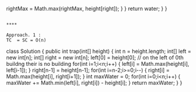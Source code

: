 rightMax = Math.max(rightMax, height[right]);
}
}
return water;
}
}
```
​
****
​
Approach. 1 :
TC  = SC = O(n)
```
class Solution {
public int trap(int[] height) {
int n = height.length;
int[] left = new int[n];
int[] right = new int[n];
left[0] = height[0]; // on the left of 0th buildng their is no building
for(int i=1;i<n;i++) {
left[i] = Math.max(height[i], left[i-1]);
}
right[n-1] = height[n-1];
for(int i=n-2;i>=0;i--) {
right[i] = Math.max(height[i], right[i+1]);
}
int maxWater = 0;
for(int i=0;i<n;i++) {
maxWater += Math.min(left[i], right[i]) - height[i];
}
return maxWater;
}
}
​
```
​
​
​